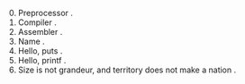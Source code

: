 0. Preprocessor .
1. Compiler .
2. Assembler .
3. Name .
4. Hello, puts .
5. Hello, printf .
6. Size is not grandeur, and territory does not make a nation .
